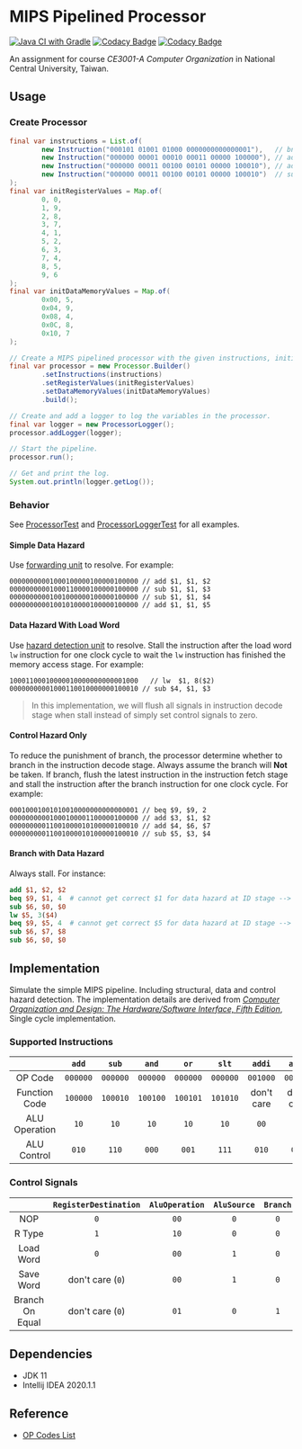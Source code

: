 # MIPS Pipelined Processor

[![Java CI with Gradle](https://github.com/seanwu1105/mips-pipelined-processor/workflows/Java%20CI%20with%20Gradle/badge.svg)](https://github.com/seanwu1105/mips-pipelined-processor/actions)
[![Codacy Badge](https://api.codacy.com/project/badge/Grade/42b29e0e6f1545bd8ce7a0f145db0584)](https://www.codacy.com/manual/seanwu1105/mips-pipelined-processor?utm_source=github.com&amp;utm_medium=referral&amp;utm_content=seanwu1105/mips-pipelined-processor&amp;utm_campaign=Badge_Grade)
[![Codacy Badge](https://api.codacy.com/project/badge/Coverage/42b29e0e6f1545bd8ce7a0f145db0584)](https://www.codacy.com/manual/seanwu1105/mips-pipelined-processor?utm_source=github.com&utm_medium=referral&utm_content=seanwu1105/mips-pipelined-processor&utm_campaign=Badge_Coverage)

An assignment for course _CE3001-A Computer Organization_ in National Central University, Taiwan.

## Usage

### Create Processor

```java
final var instructions = List.of(
        new Instruction("000101 01001 01000 0000000000000001"),   // bne $9, $8, 2
        new Instruction("000000 00001 00010 00011 00000 100000"), // add $3, $1, $2
        new Instruction("000000 00011 00100 00101 00000 100010"), // add $4, $6, $7
        new Instruction("000000 00011 00100 00101 00000 100010")  // sub $5, $3, $4
);
final var initRegisterValues = Map.of(
        0, 0,
        1, 9,
        2, 8,
        3, 7,
        4, 1,
        5, 2,
        6, 3,
        7, 4,
        8, 5,
        9, 6
);
final var initDataMemoryValues = Map.of(
        0x00, 5,
        0x04, 9,
        0x08, 4,
        0x0C, 8,
        0x10, 7
);

// Create a MIPS pipelined processor with the given instructions, initial register values and data memory values.
final var processor = new Processor.Builder()
        .setInstructions(instructions)
        .setRegisterValues(initRegisterValues)
        .setDataMemoryValues(initDataMemoryValues)
        .build();

// Create and add a logger to log the variables in the processor.
final var logger = new ProcessorLogger();
processor.addLogger(logger);

// Start the pipeline.
processor.run();

// Get and print the log.
System.out.println(logger.getLog());
```

### Behavior

See [ProcessorTest](./src/test/java/io/github/seanwu1105/mipsprocessor/ProcessorTest.java) and [ProcessorLoggerTest](./src/test/java/io/github/seanwu1105/mipsprocessor/ProcessorLoggerTest.java) for all examples.

#### Simple Data Hazard

Use [forwarding unit](./src/main/java/io/github/seanwu1105/mipsprocessor/component/ForwardingUnit.java) to resolve. For example:

```text
00000000001000100000100000100000 // add $1, $1, $2
00000000001000110000100000100000 // sub $1, $1, $3
00000000001001000000100000100000 // sub $1, $1, $4
00000000001001010000100000100000 // add $1, $1, $5
```

#### Data Hazard With Load Word

Use [hazard detection unit](./src/main/java/io/github/seanwu1105/mipsprocessor/component/HazardDetectionUnit.java) to resolve. Stall the instruction after the load word `lw` instruction for one clock cycle to wait the `lw` instruction has finished the memory access stage. For example:

```text
10001100010000010000000000001000   // lw  $1, 8($2)
00000000001000110010000000100010 // sub $4, $1, $3
```

> In this implementation, we will flush all signals in instruction decode stage when stall instead of simply set control signals to zero.

#### Control Hazard Only

To reduce the punishment of branch, the processor determine whether to branch in the instruction decode stage. Always assume the branch will __Not__ be taken. If branch, flush the latest instruction in the instruction fetch stage and stall the instruction after the branch instruction for one clock cycle. For example:

```text
00010001001010010000000000000001 // beq $9, $9, 2
00000000001000100001100000100000 // add $3, $1, $2
00000000011001000010100000100010 // add $4, $6, $7
00000000011001000010100000100010 // sub $5, $3, $4
```

#### Branch with Data Hazard

Always stall. For instance:

```mips
add $1, $2, $2
beq $9, $1, 4  # cannot get correct $1 for data hazard at ID stage --> stall 3 clock cycles 
sub $6, $0, $0
lw $5, 3($4)
beq $9, $5, 4  # cannot get correct $5 for data hazard at ID stage --> stall 3 clock cycles
sub $6, $7, $8
sub $6, $0, $0
```

## Implementation

Simulate the simple MIPS pipeline. Including structural, data and control hazard detection. The implementation details are derived from [_Computer Organization and Design: The Hardware/Software Interface, Fifth Edition_](https://play.google.com/store/books/details/David_A_Patterson_Computer_Organization_and_Design?id=EVhgAAAAQBAJ), Single cycle implementation.

### Supported Instructions

|                | `add`    | `sub`    | `and`    | `or`     | `slt`    | `addi`     | `andi`     | `lw`       | `sw`       | `beq`      | `bne`      |
|:--------------:|:--------:|:--------:|:--------:|:--------:|:--------:|:----------:|:----------:|:----------:|:----------:|:----------:|:----------:|
| OP Code        | `000000` | `000000` | `000000` | `000000` | `000000` | `001000`   | `001100`   | `100011`   | `101011`   | `000100`   | `000101`   |
| Function Code  | `100000` | `100010` | `100100` | `100101` | `101010` | don't care | don't care | don't care | don't care | don't care | don't care |
| ALU Operation  | `10`     | `10`     | `10`     | `10`     | `10`     | `00`       | `11`       | `00`       | `00`       | `01`       | `01`       |
| ALU Control    | `010`    | `110`    | `000`    | `001`    | `111`    | `010`      | `000`      | `010`      | `010`      | `110`      | `110`      |

### Control Signals

|                 | `RegisterDestination` | `AluOperation` | `AluSource` | `Branch` | `MemoryRead` | `MemoryWrite` | `RegisterWrite` | `MemoryToRegister` |
|:---------------:|:---------------------:|:--------------:|:-----------:|:--------:|:------------:|:-------------:|:---------------:|:------------------:|
| NOP             | `0`                   | `00`           | `0`         | `0`      | `0`          | `0`           | `0`             | `0`                |
| R Type          | `1`                   | `10`           | `0`         | `0`      | `0`          | `0`           | `1`             | `0`                |
| Load Word       | `0`                   | `00`           | `1`         | `0`      | `1`          | `0`           | `1`             | `1`                |
| Save Word       | don't care (`0`)      | `00`           | `1`         | `0`      | `0`          | `1`           | `0`             | don't care (`0`)   |
| Branch On Equal | don't care (`0`)      | `01`           | `0`         | `1`      | `0`          | `0`           | `0`             | don't care (`0`)   |

## Dependencies

* JDK 11
* Intellij IDEA 2020.1.1

## Reference

* [OP Codes List](https://opencores.org/projects/plasma/opcodes)